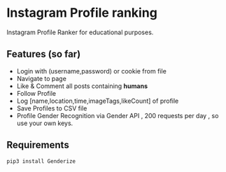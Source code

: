 # Instagram Profile ranking
Instagram Profile Ranker for educational purposes.

## Features (so far)
* Login with (username,password) or cookie from file 
* Navigate to page
* Like & Comment all posts containing **humans**
* Follow Profile
* Log [name,location,time,imageTags,likeCount] of profile
* Save Profiles to CSV file
* Profile Gender Recognition via Gender API , 200 requests per day , so use your own keys.

## Requirements

``` pip3 install Genderize  ```
